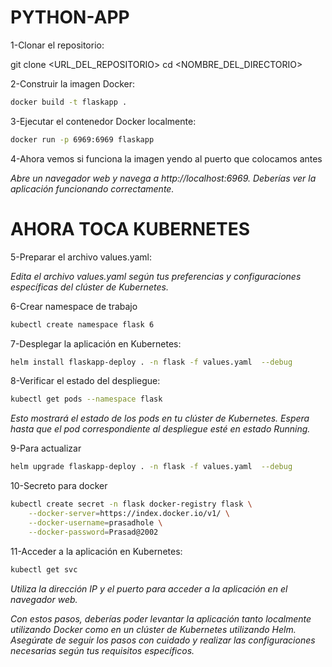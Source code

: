 # PYTHON-APP
1-Clonar el repositorio:

git clone <URL_DEL_REPOSITORIO>
cd <NOMBRE_DEL_DIRECTORIO>

2-Construir la imagen Docker:

```bash
docker build -t flaskapp .
```

3-Ejecutar el contenedor Docker localmente:

```bash
docker run -p 6969:6969 flaskapp
```

4-Ahora vemos si funciona la imagen yendo al puerto que colocamos antes 

*Abre un navegador web y navega a http://localhost:6969. Deberías ver la aplicación funcionando correctamente.*

# AHORA TOCA KUBERNETES

5-Preparar el archivo values.yaml:

*Edita el archivo values.yaml según tus preferencias y configuraciones específicas del clúster de Kubernetes.*

6-Crear namespace de trabajo
```bash
kubectl create namespace flask 6
```
7-Desplegar la aplicación en Kubernetes:

```bash
helm install flaskapp-deploy . -n flask -f values.yaml  --debug
```
8-Verificar el estado del despliegue:

```bash
kubectl get pods --namespace flask
```

*Esto mostrará el estado de los pods en tu clúster de Kubernetes. Espera hasta que el pod correspondiente al despliegue esté en estado Running.*

9-Para actualizar

```bash
helm upgrade flaskapp-deploy . -n flask -f values.yaml  --debug
```
10-Secreto para docker

```bash
kubectl create secret -n flask docker-registry flask \
    --docker-server=https://index.docker.io/v1/ \
    --docker-username=prasadhole \
    --docker-password=Prasad@2002
```
11-Acceder a la aplicación en Kubernetes:

```bash
kubectl get svc
```

*Utiliza la dirección IP y el puerto para acceder a la aplicación en el navegador web.*

*Con estos pasos, deberías poder levantar la aplicación tanto localmente utilizando Docker como en un clúster de Kubernetes utilizando Helm. Asegúrate de seguir los pasos con cuidado y realizar las configuraciones necesarias según tus requisitos específicos.*




